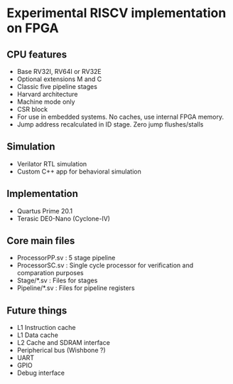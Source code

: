 # Experimental RISCV implementation on FPGA

## CPU features
- Base RV32I, RV64I or RV32E
- Optional extensions M and C
- Classic five pipeline stages
- Harvard architecture
- Machine mode only
- CSR block
- For use in embedded systems. No caches, use internal FPGA memory.
- Jump address recalculated in ID stage. Zero jump flushes/stalls

## Simulation
- Verilator RTL simulation
- Custom C++ app for behavioral simulation

## Implementation
- Quartus Prime 20.1
- Terasic DE0-Nano (Cyclone-IV)

## Core main files
- ProcessorPP.sv : 5 stage pipeline
- ProcessorSC.sv : Single cycle processor for verification and comparation purposes
- Stage/*.sv     : Files for stages
- Pipeline/*.sv  : Files for pipeline registers


## Future things
-  L1 Instruction cache
-  L1 Data cache
-  L2 Cache and SDRAM interface
-  Peripherical bus (Wishbone ?)
-  UART
-  GPIO
-  Debug interface